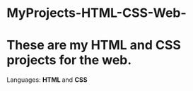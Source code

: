 # MyProjects-HTML-CSS-Web-

<!DOCKTYPE>
<html>

  <head>  
       <h1> These are my HTML and CSS projects for the web. </h1>
  </head>

  <body> 
      <p> Languages: <b> HTML </b> and <b> CSS </b> </p>
  </body>
  
</html>


